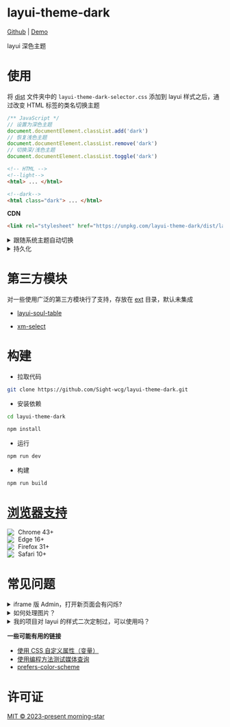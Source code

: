 # layui-theme-dark

[Github](https://github.com/Sight-wcg/layui-theme-dark/) | [Demo](https://sight-wcg.github.io/layui-theme-dark/)

layui 深色主题

# 使用

将 [dist](./dist) 文件夹中的 `layui-theme-dark-selector.css` 添加到 layui 样式之后，通过改变 HTML 标签的类名切换主题

```js
/** JavaScript */
// 设置为深色主题
document.documentElement.classList.add('dark')
// 恢复浅色主题
document.documentElement.classList.remove('dark')
// 切换深/浅色主题
document.documentElement.classList.toggle('dark')
```

```html
<!-- HTML -->
<!--light-->
<html> ... </html>

<!--dark-->
<html class="dark"> ... </html>
```

**CDN**

```html
<link rel="stylesheet" href="https://unpkg.com/layui-theme-dark/dist/layui-theme-dark-selector.css">
```

<details><summary>跟随系统主题自动切换</summary>

```js
var darkThemeMediaQuery = window.matchMedia('(prefers-color-scheme: dark)');

darkThemeMediaQuery.addEventListener(function(e){
  if(e.matches) {
    document.documentElement.classList.add('dark')
  }else{
    document.documentElement.classList.remove('dark')
  }
});

```

</details>

<details>
<summary>持久化</summary>

```js
var APPERANCE_KEY = 'layui-theme-mode-prefer-dark'

var savedPreferDark = localStorage.getItem(APPERANCE_KEY)

if(
  savedPreferDark === 'true' ||
  (!savedPreferDark && window.matchMedia('(prefers-color-scheme: dark)').matches)
){
  document.documentElement.classList.add('dark')
}

document.querySelector('#toggle-dark').addEventListener('click', function(){
  var cls = document.documentElement.classList;
  cls.toggle('dark');
  localStorage.setItem(APPERANCE_KEY, String(cls.contains('dark')))
})
```

</details>


# 第三方模块

对一些使用广泛的第三方模块行了支持，存放在 [ext](./ext) 目录，默认未集成

- [layui-soul-table](https://github.com/yelog/layui-soul-table)

- [xm-select](https://gitee.com/maplemei/xm-select)

# 构建

- 拉取代码

```bash
git clone https://github.com/Sight-wcg/layui-theme-dark.git
```

- 安装依赖

```bash
cd layui-theme-dark

npm install
```

- 运行

```bash
npm run dev
```

- 构建

```bash
npm run build
```

# [浏览器支持](https://caniuse.com/?search=css%20vars)

<img src="https://api.iconify.design/devicon:chrome.svg" style="margin-right: 0.4em; vertical-align: text-bottom;"> Chrome 43+
<br>
<img src="https://api.iconify.design/logos:microsoft-edge.svg" style="margin-right: 0.4em; vertical-align: text-bottom;"> Edge 16+
<br>
<img src="https://api.iconify.design/logos:firefox.svg" style="margin-right: 0.4em; vertical-align: text-bottom;"> Firefox 31+
<br>
<img src="https://api.iconify.design/devicon:safari.svg" style="margin-right: 0.4em; vertical-align: text-bottom;"> Safari 10+

# 常见问题

<details><summary>iframe 版 Admin，打开新页面会有闪烁?</summary>

  - 方案一：将切换主题的代码放在 `<head>` 标签中(推荐)

    ```js
    <script>
    (function(){
      window.APPERANCE_KEY = 'theme-mode'
      var headTagEl = document.getElementsByTagName('head')
      var linkTagEl = document.createElement('link')
      var savedPreferTheme= localStorage.getItem(APPERANCE_KEY)

      if(savedPreferTheme === 'dark'){
        linkTagEl.href = '' // 这里写文件链接
        linkTagEl.rel='stylesheet'
        linkTagEl.id='layui_theme_css'
        headTagEl[0].appendChild(linkTagEl)
        document.documentElement.className += ' dark'
      }
    })();
    </script>
    ```
 
  - 方案二：创建 iframe 时，使用 `display:none` 隐藏 iframe 元素, 然后在 iframe 的 onload 事件回调中更改 display 属性为 `display:block`
    ```html
    <iframe onload="this.style.display='block';" style="display:none;" >
    ```
    > iframe 类型的 Admin 模板中的子页面，通过切换 href 属性动态引入样式文件会更方便，参考以下代码：[layui-theme-dark/commit/8b36a8](https://github.com/Sight-wcg/layui-theme-dark/commit/8b36a878673beb105b1ae633d121b5c2c7005358#diff-e07d531ac040ce3f40e0ce632ac2a059d7cd60f20e61f78268ac3be015b3b28fL41)

</details>

<details><summary>如何处理图片？</summary>
  
  - 方案一：增加透明度，适用于简单图片和纯色背景
    
    ```css  
    .dark body img {
       opacity: 0.8;
    }
    ```

  - 方案二：叠加一个灰色半透明的层，适用于背景图，非纯色背景等

    ```css
    .dark body .dark-mode-image-overlay {
      position: relative;
    }

    .daek body .dark-mode-image-overlay::before {
      content: '';
      display: block;
      position: absolute;
      top: 0;
      left: 0;
      right: 0;
      bottom: 0;
      background: rgba(50, 50, 50, 0.5);
    }
    ```

</details>

<details><summary>我的项目对 layui 的样式二次定制过，可以使用吗？</summary><br>
  
  根据使用后的效果、适配成本和难度酌情使用

</details>

**一些可能有用的链接**
  - [使用 CSS 自定义属性（变量）](https://developer.mozilla.org/zh-CN/docs/Web/CSS/Using_CSS_custom_properties)
  - [使用编程方法测试媒体查询](https://developer.mozilla.org/zh-CN/docs/Web/CSS/CSS_media_queries/Testing_media_queries)
  - [prefers-color-scheme](https://developer.mozilla.org/zh-CN/docs/Web/CSS/@media/prefers-color-scheme)


# 许可证

[MIT © 2023-present morning-star](./LICENSE)
